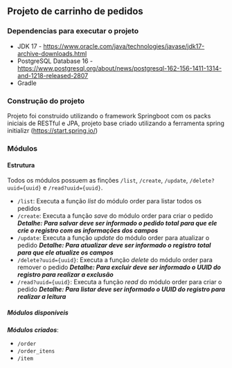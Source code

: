 ## Projeto de carrinho de pedidos

### Dependencias para executar o projeto

 - JDK 17 - https://www.oracle.com/java/technologies/javase/jdk17-archive-downloads.html
 - PostgreSQL Database 16 - https://www.postgresql.org/about/news/postgresql-162-156-1411-1314-and-1218-released-2807
 - Gradle 

### Construção do projeto
Projeto foi construido utilizando o framework Springboot com os packs iniciais de RESTful e JPA, projeto base criado utilizando a ferramenta spring initializr (https://start.spring.io/)

### Módulos
#### Estrutura
Todos os módulos possuem as finções ```/list```, ```/create```, ```/update```, ```/delete?uuid={uuid}``` e ```/read?uuid={uuid}```.
 - ```/list```: Executa a função *list* do módulo order para listar todos os pedidos
 - ```/create```: Executa a função *save* do módulo order para criar o pedido ***Detalhe: Para salvar deve ser informado o pedido total para que ele crie o registro com as informações dos campos*** 
 - ```/update```: Executa a função *update* do módulo order para atualizar o pedido ***Detalhe: Para atualizar deve ser informado o registro total para que ele atualize os campos*** 
 - ```/delete?uuid={uuid}```: Executa a função *delete* do módulo order para remover o pedido ***Detalhe: Para excluir deve ser informado o UUID do registro para realizar a exclusão*** 
 - ```/read?uuid={uuid}```: Executa a função *read* do módulo order para criar o pedido ***Detalhe: Para listar deve ser informado o UUID do registro para realizar a leitura***
##### Módulos disponíveis
***Módulos criados***:
 - ```/order```
 - ```/order_itens```
 - ```/item```

